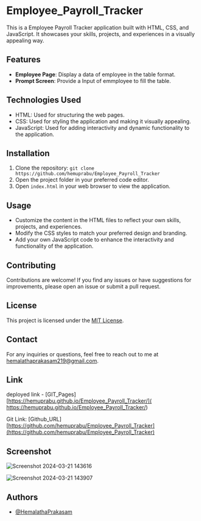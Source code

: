 # Employee_Payroll_Tracker


This is a Employee Payroll Tracker application built with HTML, CSS, and JavaScript. It showcases your skills, projects, and experiences in a visually appealing way.

## Features

- **Employee Page**: Display a data of employee in the table format.
- **Prompt Screen**: Provide a Input of emmployee to fill the table.

## Technologies Used

- HTML: Used for structuring the web pages.
- CSS: Used for styling the application and making it visually appealing.
- JavaScript: Used for adding interactivity and dynamic functionality to the application.

## Installation

1. Clone the repository: `git clone https://github.com/hemuprabu/Employee_Payroll_Tracker`
2. Open the project folder in your preferred code editor.
3. Open `index.html` in your web browser to view the application.

## Usage

- Customize the content in the HTML files to reflect your own skills, projects, and experiences.
- Modify the CSS styles to match your preferred design and branding.
- Add your own JavaScript code to enhance the interactivity and functionality of the application.

## Contributing

Contributions are welcome! If you find any issues or have suggestions for improvements, please open an issue or submit a pull request.

## License

This project is licensed under the [MIT License](LICENSE).

## Contact

For any inquiries or questions, feel free to reach out to me at [hemalathaprakasam219@gmail.com](mailto:hemalathaprakasam219@gmail.com).

## Link

deployed link - [GIT_Pages][https://hemuprabu.github.io/Employee_Payroll_Tracker/]( https://hemuprabu.github.io/Employee_Payroll_Tracker/)

Git Link: [Github_URL][https://github.com/hemuprabu/Employee_Payroll_Tracker](https://github.com/hemuprabu/Employee_Payroll_Tracker)


## Screenshot

![Screenshot 2024-03-21 143616](https://github.com/hemuprabu/Employee_Payroll_Tracker/assets/108079829/cf1efe25-bae5-4395-8bc3-972ac9a95d10)

![Screenshot 2024-03-21 143907](https://github.com/hemuprabu/Employee_Payroll_Tracker/assets/108079829/845c1f91-48ba-4645-b39f-a912c53f422f)



## Authors

- [@HemalathaPrakasam](https://github.com/hemuprabu)